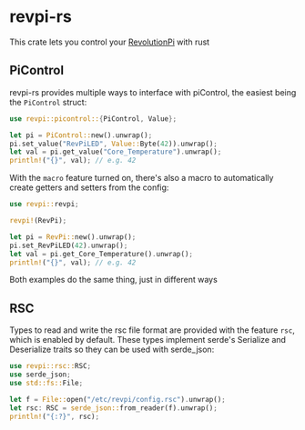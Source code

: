 # revpi-rs

This crate lets you control your [RevolutionPi](https://revolutionpi.com/) with rust

## PiControl

revpi-rs provides multiple ways to interface with piControl, the easiest being the `PiControl` struct:

```rust
use revpi::picontrol::{PiControl, Value};

let pi = PiControl::new().unwrap();
pi.set_value("RevPiLED", Value::Byte(42)).unwrap();
let val = pi.get_value("Core_Temperature").unwrap();
println!("{}", val); // e.g. 42
```

With the `macro` feature turned on, there's also a macro to automatically create getters and setters from the config:

```rust
use revpi::revpi;

revpi!(RevPi);

let pi = RevPi::new().unwrap();
pi.set_RevPiLED(42).unwrap();
let val = pi.get_Core_Temperature().unwrap();
println!("{}", val); // e.g. 42
```

Both examples do the same thing, just in different ways

## RSC

Types to read and write the rsc file format are provided with the feature `rsc`, which is enabled by default.
These types implement serde's Serialize and Deserialize traits so they can be used with serde_json:

```rust
use revpi::rsc::RSC;
use serde_json;
use std::fs::File;

let f = File::open("/etc/revpi/config.rsc").unwrap();
let rsc: RSC = serde_json::from_reader(f).unwrap();
println!("{:?}", rsc);
```

